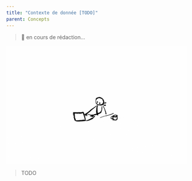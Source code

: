 ```yaml
---
title: "Contexte de donnée [TODO]"
parent: Concepts
---
```


> 🚧 en cours de rédaction...

![SynApps](../assets/under-progress.gif)


> TODO
